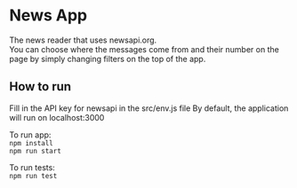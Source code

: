 # News App
The news reader that uses newsapi.org.  
You can choose where the messages come from and their number on the page by simply changing filters on the top of the app.

## How to run
Fill in the API key for newsapi in the src/env.js file
By default, the application will run on localhost:3000  

To run app:   
```npm install```  
```npm run start```

To run tests:  
```npm run test```



